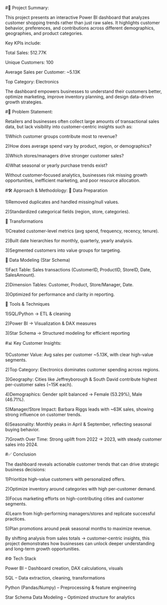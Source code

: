 
#📌 Project Summary:

This project presents an interactive Power BI dashboard that analyzes customer shopping trends rather than just raw sales. It highlights customer behavior, preferences, and contributions across different demographics, geographies, and product categories.

Key KPIs include:

Total Sales: 512.77K

Unique Customers: 100

Average Sales per Customer: ~5.13K

Top Category: Electronics

The dashboard empowers businesses to understand their customers better, optimize marketing, improve inventory planning, and design data-driven growth strategies.


#🎯 Problem Statement:

Retailers and businesses often collect large amounts of transactional sales data, but lack visibility into customer-centric insights such as:

1)Which customer groups contribute most to revenue?

2)How does average spend vary by product, region, or demographics?

3)Which stores/managers drive stronger customer sales?

4)What seasonal or yearly purchase trends exist?

Without customer-focused analytics, businesses risk missing growth opportunities, inefficient marketing, and poor resource allocation.



#🛠️ Approach & Methodology:
🔹 Data Preparation

1)Removed duplicates and handled missing/null values.

2)Standardized categorical fields (region, store, categories).


🔹 Transformations

1)Created customer-level metrics (avg spend, frequency, recency, tenure).

2)Built date hierarchies for monthly, quarterly, yearly analysis.

3)Segmented customers into value groups for targeting.

🔹 Data Modeling (Star Schema)

1)Fact Table: Sales transactions (CustomerID, ProductID, StoreID, Date, SalesAmount).

2)Dimension Tables: Customer, Product, Store/Manager, Date.

3)Optimized for performance and clarity in reporting.

🔹 Tools & Techniques

1)SQL/Python → ETL & cleaning

2)Power BI → Visualization & DAX measures

3)Star Schema → Structured modeling for efficient reporting



#📊 Key Customer Insights:

1)Customer Value: Avg sales per customer ~5.13K, with clear high-value segments.

2)Top Category: Electronics dominates customer spending across regions.

3)Geography: Cities like Jeffreyborough & South David contribute highest per-customer sales (~15K each).

4)Demographics: Gender split balanced → Female (53.29%), Male (46.71%).

5)Manager/Store Impact: Barbara Riggs leads with ~63K sales, showing strong influence on customer trends.

6)Seasonality: Monthly peaks in April & September, reflecting seasonal buying behavior.

7)Growth Over Time: Strong uplift from 2022 → 2023, with steady customer sales into 2024.



#✅ Conclusion

The dashboard reveals actionable customer trends that can drive strategic business decisions:

1)Prioritize high-value customers with personalized offers.

2)Optimize inventory around categories with high per-customer demand.

3)Focus marketing efforts on high-contributing cities and customer segments.

4)Learn from high-performing managers/stores and replicate successful practices.

5)Plan promotions around peak seasonal months to maximize revenue.

By shifting analysis from sales totals → customer-centric insights, this project demonstrates how businesses can unlock deeper understanding and long-term growth opportunities.



#⚙️ Tech Stack

Power BI – Dashboard creation, DAX calculations, visuals

SQL – Data extraction, cleaning, transformations

Python (Pandas/Numpy) – Preprocessing & feature engineering

Star Schema Data Modeling – Optimized structure for analytics


